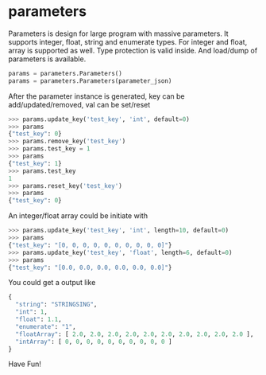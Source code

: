 # parameters
Parameters is design for large program with massive parameters. It supports integer, float, string and enumerate types. For integer and float, array is supported as well. Type protection is valid inside. And load/dump of parameters is available. 

```python
params = parameters.Parameters()
params = parameters.Parameters(parameter_json)
```
After the parameter instance is generated, key can be add/updated/removed, val can be set/reset
```python
>>> params.update_key('test_key', 'int', default=0)
>>> params
{"test_key": 0}
>>> params.remove_key('test_key')
>>> params.test_key = 1
>>> params
{"test_key": 1}
>>> params.test_key
1
>>> params.reset_key('test_key')
>>> params
{"test_key": 0}
```

An integer/float array could be initiate with
```python
>>> params.update_key('test_key', 'int', length=10, default=0)
>>> params
{"test_key": "[0, 0, 0, 0, 0, 0, 0, 0, 0, 0]"}
>>> params.update_key('test_key', 'float', length=6, default=0)
>>> params
{"test_key": "[0.0, 0.0, 0.0, 0.0, 0.0, 0.0]"}
```

You could get a output like
```python
{
  "string": "STRINGSING",
  "int": 1,
  "float": 1.1,
  "enumerate": "1",
  "floatArray": [ 2.0, 2.0, 2.0, 2.0, 2.0, 2.0, 2.0, 2.0, 2.0, 2.0 ],
  "intArray": [ 0, 0, 0, 0, 0, 0, 0, 0, 0, 0 ]
}
```

Have Fun!

